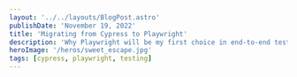 ```yaml
---
layout: '../../layouts/BlogPost.astro'
publishDate: 'November 19, 2022'
title: 'Migrating from Cypress to Playwright'
description: 'Why Playwright will be my first choice in end-to-end testing frameworks for new projects.'
heroImage: '/heros/sweet_escape.jpg'
tags: [cypress, playwright, testing]
---
```

